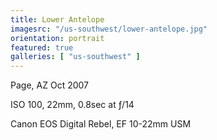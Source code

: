 ```yaml
---
title: Lower Antelope
imagesrc: "/us-southwest/lower-antelope.jpg"
orientation: portrait
featured: true
galleries: [ "us-southwest" ]
---
```


Page, AZ Oct 2007

ISO 100, 22mm, 0.8sec at ƒ/14

Canon EOS Digital Rebel, EF 10-22mm USM

